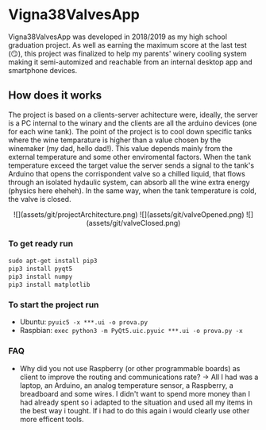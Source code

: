 # Vigna38ValvesApp

Vigna38ValvesApp was developed in 2018/2019 as my high school graduation project. As well as earning the maximum score at the last test (:smirk:), this project was finalized to help my parents' winery cooling system making it semi-automized and reachable from an internal desktop app and smartphone devices.

## How does it works

The project is based on a clients-server achitecture were, ideally, the server is a PC internal to the winary and the clients are all the arduino devices (one for each wine tank). The point of the project is to cool down specific tanks where the wine temparature is higher than a value chosen by the winemaker (my dad, hello dad!). This value depends mainly from the external temperature and some other enviromental factors. When the tank temperature exceed the target value the server sends a signal to the tank's Arduino that opens the corrispondent valve so a chilled liquid, that flows through an isolated hydaulic system, can absorb all the wine extra energy (physics here eheheh). In the same way, when the tank temperature is cold, the valve is closed.

<p align="center">
  ![](assets/git/projectArchitecture.png)
  ![](assets/git/valveOpened.png)
  ![](assets/git/valveClosed.png)
</p>

### To get ready run

```
sudo apt-get install pip3
pip3 install pyqt5
pip3 install numpy
pip3 install matplotlib
```

### To start the project run

* Ubuntu: ```pyuic5 -x ***.ui -o prova.py```
* Raspbian: ```exec python3 -m PyQt5.uic.pyuic ***.ui -o prova.py -x```

### FAQ

* Why did you not use Raspberry (or other programmable boards) as client to improve the routing and communications rate?
-> All I had was a laptop, an Arduino, an analog temperature sensor, a Raspberry, a breadboard and some wires. I didn't want to spend more money than I had already spent so i adapted to the situation and used all my items in the best way i tought. If i had to do this again i would clearly use other more efficent tools.